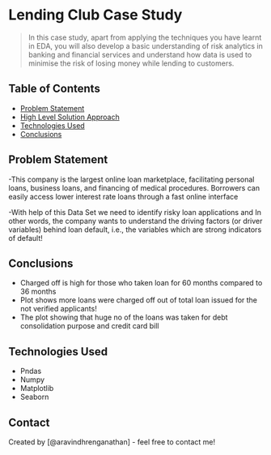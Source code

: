 # Lending Club Case Study
> In this case study, apart from applying the techniques you have learnt in EDA, you will also develop a basic understanding of risk analytics in banking and financial services and understand how data is used to minimise the risk of losing money while lending to customers.


## Table of Contents
* [Problem Statement](#Problem-Statement)
* [High Level Solution Approach](#High-Level-Solution-Approach)
* [Technologies Used](#technologies-used)
* [Conclusions](#conclusions)


<!-- You can include any other section that is pertinent to your problem -->

## Problem Statement
-This company is the largest online loan marketplace, facilitating personal loans, business loans, and financing of medical procedures. Borrowers can easily access lower interest rate loans through a fast online interface

-With help of this Data Set we need to identify risky loan applications and In other words, the company wants to understand the driving factors (or driver variables) behind loan default, i.e., the variables which are strong indicators of default!

## Conclusions
- Charged off is high for those who taken loan for 60 months compared to 36 months 
- Plot shows more loans were charged off out of total loan issued for the not verified applicants!
- The plot showing that huge no of the loans was taken for debt consolidation purpose and credit card bill

<!-- You don't have to answer all the questions - just the ones relevant to your project. -->


## Technologies Used
- Pndas
- Numpy
- Matplotlib
- Seaborn

<!-- As the libraries versions keep on changing, it is recommended to mention the version of library used in this project -->


## Contact
Created by [@aravindhrenganathan] - feel free to contact me!


<!-- Optional -->
<!-- ## License -->
<!-- This project is open source and available under the [... License](). -->

<!-- You don't have to include all sections - just the one's relevant to your project -->
